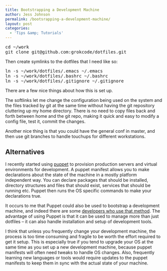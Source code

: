 ```yaml
---
title: Bootstrapping a Development Machine
author: Jess Johnson
permalink: /bootsrapping-a-development-machine/
layout: post
categories:
  - 'Tips &amp; Tutorials'
---
```



<pre>cd ~/work
git clone git@github.com:grokcode/dotfiles.git</pre>

Then create symlinks to the dotfiles that I need like so:

<pre>ln -s ~/work/dotfiles/.emacs ~/.emacs
ln -s ~/work/dotfiles/.bashrc ~/.bashrc
ln -s ~/work/dotfiles/.gitignore ~/.gitignore</pre>

There are a few nice things about how this is set up.

The softlinks let me change the configuration being used on the system and the files tracked by git at the same time without having the git repository cluttering up my home directory. There is no need to copy files back and forth between home and the git repo, making it quick and easy to modify a config file, test it, commit the changes.

Another nice thing is that you could have the general conf in master, and then use git branches to handle touchups for different workstations.

## Alternatives

I recently started using [puppet](https://puppetlabs.com/) to provision production servers and virtual environments for development. A puppet manifest allows you to make declarations about the state of the machine in a mostly platform independent way. You can declare packages that should be installed, directory structures and files that should exist, services that should be running etc. Puppet then runs the OS specific commands to make your declarations true.

It occurs to me that Puppet could also be used to bootstrap a development machine, and indeed there are some [developers who use that method](https://github.com/leafac/dotfiles). The advantage of using Puppet is that it can be used to manage more than just dotfiles – it can also handle installation and setup of development tools.

I think that unless you frequently change your development machine, the process is too time consuming and fragile to be worth the effort required to get it setup. This is especially true if you tend to upgrade your OS at the same time as you set up a new development machine, because puppet manifests will often need tweaks to handle OS changes. Also, frequently learning new languages or tools would require updates to the puppet manifests to keep them in sync with the actual state of your machine.
